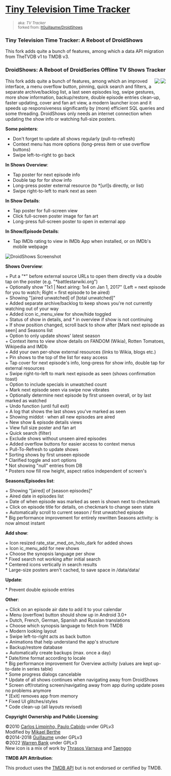 # [Tiny Television Time Tracker](https://github.com/warren-bank/Android-Tiny-Television-Time-Tracker)
> <small>aka: _TV Tracker_</small><br>
> <small>forked from: <a href="https://github.com/ltGuillaume/DroidShows">ltGuillaume/DroidShows</a></small>

### Tiny Television Time Tracker: A Reboot of DroidShows

This fork adds quite a bunch of features, among which a data API migration from TheTVDB v1 to TMDB v3.

### DroidShows: A Reboot of DroidSeries Offline TV Shows Tracker

<img src="etc/icon/icon6.png" align="right"/><img src="etc/icon/material.png" align="right"/>
This fork adds quite a bunch of features, among which an improved interface, a menu overflow button, pinning, quick search and filters, a separate archive/backlog list, a last seen episodes log, swipe gestures, more show information, backup/restore, double episode entries clean-up, faster updating, cover and fan art view, a modern launcher icon and it speeds up responsiveness significantly by (more) efficient SQL queries and some threading. DroidShows only needs an internet connection when updating the show info or watching full-size posters.

__Some pointers__:

* Don't forget to update all shows regularly (pull-to-refresh)
* Context menu has more options (long-press item or use overflow buttons)
* Swipe left-to-right to go back

__In Shows Overview__:

* Tap poster for next episode info
* Double tap for for show info
* Long-press poster external resource (to \*[url]s directly, or list)
* Swipe right-to-left to mark next as seen

__In Show Details__:

* Tap poster for full-screen view
* Click full-screen poster image for fan art
* Long-press full-screen poster to open in external app

__In Show/Episode Details__:

* Tap IMDb rating to view in IMDb App when installed, or on IMDb's mobile webpage

![DroidShows Screenshot](./etc/icon/screenshot.png)

__Shows Overview__:

\+ Put a "\*" before external source URLs to open them directly via a double tap on the poster (e.g. "\*battlestarwiki.org")<br>
\+ Optionally show "1x1 | Next airing: 1x4 on Jan 1, 2017" (Left = next episode for you to watch; Right = first episode to be aired)<br>
\+ Showing "[aired unwatched] of [total unwatched]"<br>
\+ Added separate archive/backlog to keep shows you're not currently watching out of your way<br>
\+ Added icon ic_menu_view for show/hide toggled<br>
\+ Status of show in details, and † in overview if show is not continuing<br>
\+ If show position changed, scroll back to show after [Mark next episode as seen] and Seasons list<br>
\+ Option to only update shows' latest season<br>
\+ Context items to view show details on FANDOM (Wikia), Rotten Tomatoes, Wikipedia and IMDb<br>
\+ Add your own per-show external resources (links to Wikia, blogs etc.)<br>
\+ Pin shows to the top of the list for easy access<br>
\+ Tap cover for next episode's info, long-press for show info, double tap for external resources<br>
\+ Swipe right-to-left to mark next episode as seen (shows confirmation toast)<br>
\+ Option to include specials in unwatched count<br>
\+ Mark next episode seen via swipe now vibrates<br>
\+ Optionally determine next episode by first unseen overall, or by last marked as watched<br>
\+ Undo function (until full exit)<br>
\+ A log that shows the last shows you've marked as seen<br>
\+ Showing middot · when all new episodes are aired<br>
\+ New show & episode details views<br>
\+ View full size poster and fan art<br>
\+ Quick search (filter)<br>
\+ Exclude shows without unseen aired episodes<br>
\+ Added overflow buttons for easier access to context menus<br>
\+ Pull-To-Refresh to update shows<br>
\* Sorting shows by first unseen episode<br>
\* Clarified toggle and sort options<br>
\* Not showing "null" entries from DB<br>
\* Posters now fill row height, aspect ratios independent of screen's

__Seasons/Episodes list__:

\+ Showing "[aired] of [season episodes]"<br>
\+ Aired date in episodes list<br>
\+ Date of when episode was marked as seen is shown next to checkmark<br>
\+ Click on episode title for details, on checkmark to change seen state<br>
\+ Automatically scroll to current season / first unwatched episode<br>
\* Big performance improvement for entirely rewritten Seasons activity: is now almost instant

__Add show__:

\+ Icon resized rate_star_med_on_holo_dark for added shows<br>
\+ Icon ic_menu_add for new shows<br>
\+ Choose the synopsis language per show<br>
\* Fixed search not working after initial search<br>
\* Centered icons vertically in search results<br>
\* Large-size posters aren't cached, to save space in /data/data/

__Update__:

\* Prevent double episode entries

__Other__:

\+ Click on an episode air date to add it to your calendar<br>
\+ Menu (overflow) button should show up in Android 3.0+<br>
\+ Dutch, French, German, Spanish and Russian translations<br>
\+ Choose which synopsis language to fetch from TMDB<br>
\+ Modern looking layout<br>
\+ Swipe left-to-right acts as back button<br>
\+ Animations that help understand the app's structure<br>
\+ Backup/restore database<br>
\+ Automatically create backups (max. once a day)<br>
\* Date/time format according to locale<br>
\* Big performance improvement for Overview activity (values are kept up-to-date in series table)<br>
\* Some progress dialogs cancelable<br>
\* Update of all shows continues when navigating away from DroidShows<br>
\* Screen off/rotating screen/navigating away from app during update poses no problems anymore<br>
\* [Exit] removes app from memory<br>
\* Fixed UI glitches/styles<br>
\* Code clean-up (all layouts revised)

__Copyright Ownership and Public Licensing__:

&copy;2010 [Carlos Limpinho, Paulo Cabido](https://code.google.com/p/droidseries) under GPLv3<br>
Modified by [Mikael Berthe](https://gitorious.org/droidseries/mckaels-droidseries)<br>
&copy;2014-2018 [Guillaume](https://github.com/ltGuillaume/DroidShows) under GPLv3<br>
&copy;2022 [Warren Bank](https://github.com/warren-bank) under GPLv3<br>
New icon is a mix of work by [Thrasos Varnava](https://iconeasy.com/icon/tv-shows-2-icon) and [Taenggo](https://wallalay.com/wallpapers-for-android-67-177682-desktop-background.html)

__TMDB API Attribution__:

This product uses the [TMDB API](https://www.themoviedb.org/documentation/api) but is not endorsed or certified by TMDB.
